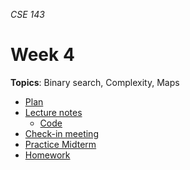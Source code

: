 _CSE 143_
# Week 4
__Topics__: Binary search, Complexity, Maps
* [Plan](plan.md)
* [Lecture notes](lecture-notes.md)
	* [Code](code)
* [Check-in meeting](check-in-meeting.md)
* [Practice Midterm](../../exams/midterm/practice-midterm.md)
* [Homework](homework.md)